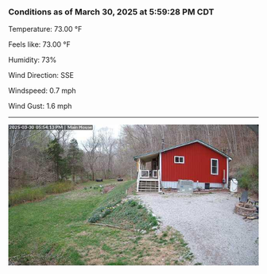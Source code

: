 ### Conditions as of March 30, 2025 at 5:59:28 PM CDT 

Temperature: 73.00 &deg;F

Feels like: 73.00 &deg;F

Humidity: 73%

Wind Direction: SSE

Windspeed: 0.7 mph

Wind Gust: 1.6 mph

---

<img src="./images/latest.jpeg"/>

